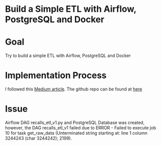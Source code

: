 
# Build a Simple ETL with Airflow, PostgreSQL and Docker

# Goal
Try to build a simple ETL with Airflow, PostgreSQL and Docker

# Implementation Process
I followed this [Medium article](https://intuitivedataguide.medium.com/building-a-simple-etl-with-airflow-postgresql-and-docker-a2b1a2b202ec).
The github repo can be found at [here](https://github.com/sevkw/airflow-etl/tree/master)

# Issue
Airflow DAG recalls_etl_v1.py and PostgreSQL Database was created, however, the DAG recalls_etl_v1 failed due to ERROR - Failed to execute job 10 for task get_raw_data (Unterminated string starting at: line 1 column 3244243 (char 3244242); 2199).
